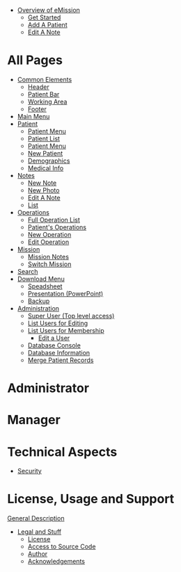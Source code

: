 - [Overview of eMission](Overview.md)
  - [Get Started](GetStarted.md)
  - [Add A Patient](AddPatient.md)
  - [Edit A Note](NoteEdit.md)
# All Pages
- [Common Elements](Layout.md)
  - [Header](Header.md)
  - [Patient Bar](PatientBar.md)
  - [Working Area](Working.md)
  - [Footer](Footer.md)
- [Main Menu](MainMenu.md)
- [Patient](Patient.md)
  - [Patient Menu](PatientPhoto.md)
  - [Patient List](AllPatients.md)
  - [Patient Menu](PatientPhoto.md)
  - [New Patient](PatientNew.md)
  - [Demographics](PatientDemographics.md)
  - [Medical Info](PatientMedical.md)
- [Notes](Notes.md)
  - [New Note](NoteNew.md)
  - [New Photo](QuickPhoto.md)
  - [Edit A Note](NoteEdit.md)
  - [List](NoteList.md)
- [Operations](Operations.md)
  - [Full Operation List](AllOperations.md)
  - [Patient's Operations](OperationList.md)
  - [New Operation](OperationNew.md)
  - [Edit Operation](OperationEdit.md)
- [Mission](MissionInfo.md)
  - [Mission Notes](MissionList.md)
  - [Switch Mission](DBTable.md)
- [Search](SearchList.md)
- [Download Menu](Download.md)
  - [Speadsheet](DownloadCSV.md)
  - [Presentation (PowerPoint)](DownloadPPTX.md)
  - [Backup](DownloadJSON.md)
- [Administration](Administration.md)
  - [Super User (Top level access)](SuperUser.md)
  - [List Users for Editing](UserList.md)
  - [List Users for Membership](MissionMembers.md)
    - [Edit a User](UserEdit.md)
  - [Database Console](Fauxton.md)
  - [Database Information](DatabaseInfo.md)
  - [Merge Patient Records](PatientMerge.md)
# Administrator
# Manager
# Technical Aspects
- [Security](Security.md)
# License, Usage and Support
[General Description]()
- [Legal and Stuff]()
   - [License]()
   - [Access to Source Code]()
   - [Author]()
   - [Acknowledgements]()
   
